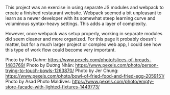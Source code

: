 This project was an exercise in using separate JS modules and webpack to create
a finished restaurant website. Webpack seemed a bit unpleasant to learn as a 
newer developer with its somewhat steep learning curve and voluminous 
syntax-heavy settings. This adds a layer of complexity. 

However, once webpack was setup properly, working in separate modules did seem 
cleaner and more organized. For this page it probably doesn't matter, but for a
much larger project or complex web app, I could see how this type of work flow
could become very important.

Photo by Flo Dahm: https://www.pexels.com/photo/slices-of-breads-1483769/
Photo by Dương Nhân: https://www.pexels.com/photo/person-trying-to-touch-bowls-1263870/
Photo by Jer Chung: https://www.pexels.com/photo/bowl-of-fried-food-and-fried-egg-2059151/
Photo by Asad Photo Maldives: https://www.pexels.com/photo/empty-store-facade-with-lighted-fixtures-1449773/

<!-- <a href="https://www.freepik.com/vectors/culinary">Culinary vector created by freepik - www.freepik.com</a> -->